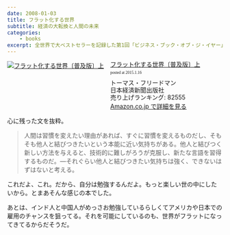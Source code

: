 ```yaml
---
date: 2008-01-03
title: フラット化する世界
subtitle: 経済の大転換と人間の未来
categories: 
    - books
excerpt: 全世界で大ベストセラーを記録した第1回「ビジネス・ブック・オブ・ジ・イヤー」賞受賞作が装いも新たに普及版になって新登場。ピュリツァー賞を3度受賞したジャーナリストが、インド、中国、日本、欧米諸国の経営者や政治家らへの綿密な取材をもとに、全世界で起きている巨大な変化を鮮やかに活写する。
---
```


<div class="azlink-box"><div class="azlink-image" style="float:left"><a href="http://www.amazon.co.jp/exec/obidos/ASIN/4532316332/warikiru-22/" name="azlinklink" target="_blank"><img src="http://ecx.images-amazon.com/images/I/51atWQEJKjL._SL160_.jpg" alt="フラット化する世界〔普及版〕上" style="border:none" /></a></div><div class="azlink-info" style="float:left;margin-left:15px;line-height:120%"><div class="azlink-name" style="margin-bottom:10px;line-height:120%"><a href="http://www.amazon.co.jp/exec/obidos/ASIN/4532316332/warikiru-22/" name="azlinklink" target="_blank">フラット化する世界〔普及版〕上</a><div class="azlink-powered-date" style="font-size:7pt;margin-top:5px;font-family:verdana;line-height:120%">posted at 2015.1.16</div></div><div class="azlink-detail">トーマス・フリードマン<br />日本経済新聞出版社<br />売り上げランキング: 82555<br /></div><div class="azlink-link" style="margin-top:5px"><a href="http://www.amazon.co.jp/exec/obidos/ASIN/4532316332/warikiru-22/" target="_blank">Amazon.co.jp で詳細を見る</a></div></div><div class="azlink-footer" style="clear:left"></div></div>

心に残った文を抜粋。

> 人間は習慣を変えたい理由があれば、すぐに習慣を変えるものだし、そもそも他人と結びつきたいという本能に近い気持ちがある。他人と結びつく新しい方法を与えると、技術的に難しがろうが克服し、新たな言語を習得するものだ。—それぐらい他人と結びつきたい気持ちは強く、できないはずはないと考える。

これだよ、これ。だから、自分は勉強するんだよ。もっと楽しい世の中にしたいから。とまあそんな感じの本でした。

あとは、インド人と中国人がめっさお勉強しているらしくてアメリカや日本での雇用のチャンスを狙ってる。それを可能にしているのも、世界がフラットになってきてるからだそうだ。
